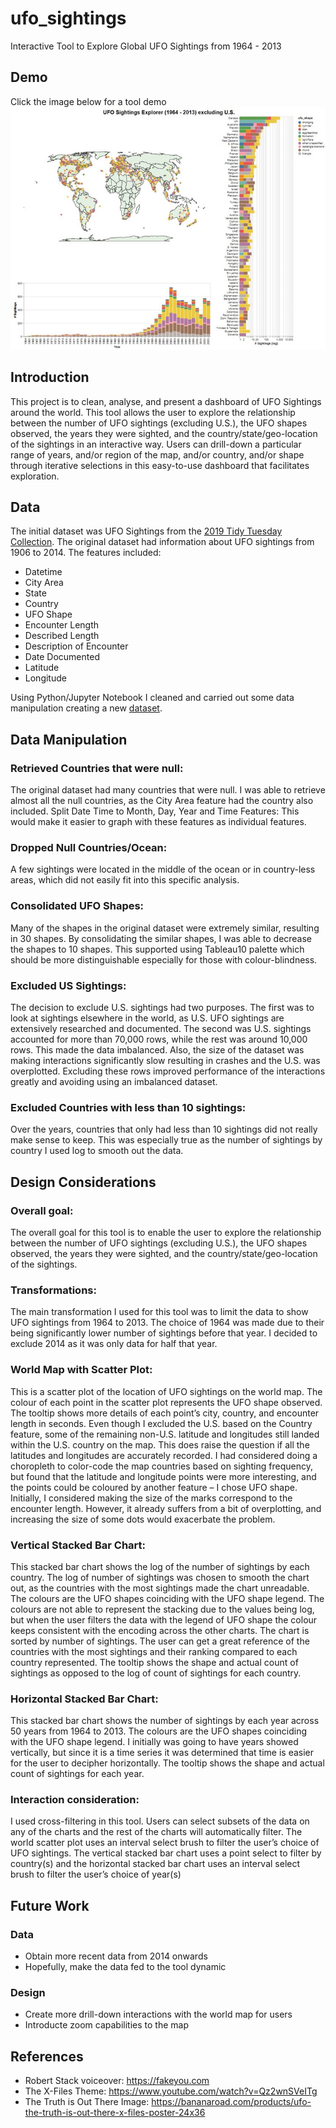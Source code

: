 # ufo_sightings
Interactive Tool to Explore Global UFO Sightings from 1964 - 2013

## Demo
Click the image below for a tool demo
[<img src="ufo_tool.jpg" />](https://youtu.be/S_wnWGrprMg)

## Introduction
This project is to clean, analyse, and present a dashboard of UFO Sightings around the world. This tool allows the user to explore the relationship between the number of UFO sightings (excluding U.S.), the UFO shapes observed, the years they were sighted, and the country/state/geo-location of the sightings in an interactive way. Users can drill-down a particular range of years, and/or region of the map, and/or country, and/or shape through iterative selections in this easy-to-use dashboard that facilitates exploration.

## Data
The initial dataset was UFO Sightings from the [2019 Tidy Tuesday Collection](https://github.com/rfordatascience/tidytuesday/blob/master/data/2019/2019-06-25/ufo_sightings.csv). The original
dataset had information about UFO sightings from 1906 to 2014. The features included: 
- Datetime
- City Area
- State
- Country
- UFO Shape
- Encounter Length
- Described Length
- Description of Encounter
- Date Documented
- Latitude
- Longitude<br>

Using Python/Jupyter Notebook I cleaned and carried out some data manipulation creating 
a new [dataset](https://raw.githubusercontent.com/21chubaka/ufo_sightings/main/cleaned_ufo_sightings_non_us_v2.csv).

## Data Manipulation
### Retrieved Countries that were null:
The original dataset had many countries that were null. I was able to retrieve almost all the 
null countries, as the City Area feature had the country also included.
Split Date Time to Month, Day, Year and Time Features:
This would make it easier to graph with these features as individual features.
### Dropped Null Countries/Ocean:
A few sightings were located in the middle of the ocean or in country-less areas, which did 
not easily fit into this specific analysis.
### Consolidated UFO Shapes:
Many of the shapes in the original dataset were extremely similar, resulting in 30 shapes. 
By consolidating the similar shapes, I was able to decrease the shapes to 10 shapes. This 
supported using Tableau10 palette which should be more distinguishable especially for 
those with colour-blindness.
### Excluded US Sightings:
The decision to exclude U.S. sightings had two purposes. The first was to look at sightings 
elsewhere in the world, as U.S. UFO sightings are extensively researched and documented. 
The second was U.S. sightings accounted for more than 70,000 rows, while the rest was 
around 10,000 rows. This made the data imbalanced. Also, the size of the dataset was 
making interactions significantly slow resulting in crashes and the U.S. was overplotted. 
Excluding these rows improved performance of the interactions greatly and avoiding using 
an imbalanced dataset.
### Excluded Countries with less than 10 sightings:
Over the years, countries that only had less than 10 sightings did not really make sense to 
keep. This was especially true as the number of sightings by country I used log to smooth 
out the data.

## Design Considerations
### Overall goal: 
The overall goal for this tool is to enable the user to explore the relationship 
between the number of UFO sightings (excluding U.S.), the UFO shapes observed, the years 
they were sighted, and the country/state/geo-location of the sightings.
### Transformations: 
The main transformation I used for this tool was to limit the data to show 
UFO sightings from 1964 to 2013. The choice of 1964 was made due to their being 
significantly lower number of sightings before that year. I decided to exclude 2014 as it was 
only data for half that year.
### World Map with Scatter Plot: 
This is a scatter plot of the location of UFO sightings on the 
world map. The colour of each point in the scatter plot represents the UFO shape observed.
The tooltip shows more details of each point’s city, country, and encounter length in 
seconds. Even though I excluded the U.S. based on the Country feature, some of the 
remaining non-U.S. latitude and longitudes still landed within the U.S. country on the map. 
This does raise the question if all the latitudes and longitudes are accurately recorded. I had 
considered doing a choropleth to color-code the map countries based on sighting 
frequency, but found that the latitude and longitude points were more interesting, and the 
points could be coloured by another feature – I chose UFO shape.
Initially, I considered making the size of the marks correspond to the encounter length. 
However, it already suffers from a bit of overplotting, and increasing the size of some dots 
would exacerbate the problem.
### Vertical Stacked Bar Chart: 
This stacked bar chart shows the log of the number of sightings 
by each country. The log of number of sightings was chosen to smooth the chart out, as the 
countries with the most sightings made the chart unreadable. The colours are the UFO 
shapes coinciding with the UFO shape legend. The colours are not able to represent the
stacking due to the values being log, but when the user filters the data with the legend of 
UFO shape the colour keeps consistent with the encoding across the other charts. The chart 
is sorted by number of sightings. The user can get a great reference of the countries with 
the most sightings and their ranking compared to each country represented. The tooltip 
shows the shape and actual count of sightings as opposed to the log of count of sightings for 
each country.
### Horizontal Stacked Bar Chart: 
This stacked bar chart shows the number of sightings by each 
year across 50 years from 1964 to 2013. The colours are the UFO shapes coinciding with the 
UFO shape legend. I initially was going to have years showed vertically, but since it is a time 
series it was determined that time is easier for the user to decipher horizontally. The tooltip 
shows the shape and actual count of sightings for each year.
### Interaction consideration: 
I used cross-filtering in this tool. Users can select subsets of the 
data on any of the charts and the rest of the charts will automatically filter. The world 
scatter plot uses an interval select brush to filter the user’s choice of UFO sightings. The 
vertical stacked bar chart uses a point select to filter by country(s) and the horizontal 
stacked bar chart uses an interval select brush to filter the user’s choice of year(s)

## Future Work
### Data
- Obtain more recent data from 2014 onwards
- Hopefully, make the data fed to the tool dynamic
### Design
- Create more drill-down interactions with the world map for users
- Introducte zoom capabilities to the map

## References
- Robert Stack voiceover: https://fakeyou.com
- The X-Files Theme: https://www.youtube.com/watch?v=Qz2wnSVeITg
- The Truth is Out There Image: https://bananaroad.com/products/ufo-the-truth-is-out-there-x-files-poster-24x36
